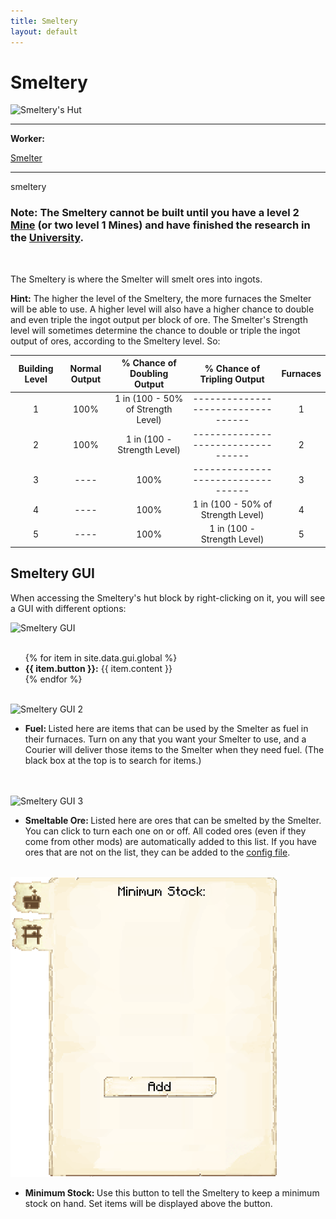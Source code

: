 ```yaml
---
title: Smeltery
layout: default
---
```

# Smeltery

<div class="infobox box text-center">
    <img src="../../assets/images/buildings/smeltery.png" alt="Smeltery's Hut" />
    <hr />
    <div class="row section-text text-left">
        <div class="col">
        <p><strong>Worker:</strong></p>
        </div>
        <div class="col">
        <p><a href="../workers/smelter">Smelter</a></p>
        </div>
    </div>
    <hr />
    <recipe>smeltery</recipe>
</div>

### Note: The Smeltery cannot be built until you have a level 2 [Mine](../../source/buildings/mine) (or two level 1 Mines) and have finished the research in the [University](../../source/buildings/university).
<br>

The Smeltery is where the Smelter will smelt ores into ingots.

**Hint:** The higher the level of the Smeltery, the more furnaces the Smelter will be able to use. A higher level will also have a higher chance to double and even triple the ingot output per block of ore. The Smelter's Strength level will sometimes determine the chance to double or triple the ingot output of ores, according to the Smeltery level. So:


| Building Level | Normal Output | % Chance of Doubling Output | % Chance of Tripling Output | Furnaces |
| :-----: | :-----: | :-----: | :-----: | :-----: |
| 1 | 100% | 1 in (100 - 50% of Strength Level) | ---------------------------------- | 1 |
| 2 | 100% | 1 in (100 - Strength Level)        | ---------------------------------- | 2 |
| 3 | ---- | 100%                               | ---------------------------------- | 3 |
| 4 | ---- | 100%                               | 1 in (100 - 50% of Strength Level) | 4 |
| 5 | ---- | 100%                               | 1 in (100 - Strength Level)        | 5 |


## Smeltery GUI

When accessing the Smeltery's hut block by right-clicking on it, you will see a GUI with different options:  

<div class="row">
  <div class="col-sm-12 col-md">
    <img src="../../assets/images/gui/smelterygui1.png" class="img-fluid mx-auto" alt="Smeltery GUI">
  </div>
  <div class="col-sm-12 col-md">
    <br>
    <ul>
      {% for item in site.data.gui.global %}
        <li><strong>{{ item.button }}:</strong> {{ item.content }}</li>
      {% endfor %}
    </ul>
  </div>
</div>
<br>

<div class="row">
  <div class="col-sm-12 col-md">
    <img src="../../assets/images/gui/smelterygui2.png" class="img-fluid mx-auto" alt="Smeltery GUI 2">
  </div>
  <div class="col-sm-12 col-md">
    <ul>
      <li><strong>Fuel: </strong>Listed here are items that can be used by the Smelter as fuel in their furnaces. Turn on any that you want your Smelter to use, and a Courier will deliver those items to the Smelter when they need fuel. (The black box at the top is to search for items.)
      </li>
    </ul>
  </div>
</div>  
<br>
<br>

<div class="row">
  <div class="col-sm-12 col-md">
    <img src="../../assets/images/gui/smelterygui3.png" class="img-fluid mx-auto" alt="Smeltery GUI 3">
  </div>
  <div class="col-sm-12 col-md">
    <ul>
      <li><strong>Smeltable Ore: </strong>Listed here are ores that can be smelted by the Smelter. You can click to turn each one on or off. All coded ores (even if they come from other mods) are automatically added to this list. If you have ores that are not on the list, they can be added to the <a href="../../source/misc/configfile">config file</a>. 
      </li>
    </ul>
  </div>
</div>
<br>

<div class="row">
  <div class="col-sm-12 col-md">
    <img src="../../assets/images/gui/minstockgui.png" class="img-fluid mx-auto" alt="Smeltery GUI 4">
  </div>
  <div class="col-sm-12 col-md">
    <ul>
        <li><strong> Minimum Stock: </strong> Use this button to tell the Smeltery to keep a minimum stock on hand. Set items will be displayed above the button.</li>
    </ul>
  </div>
</div>
<br>

